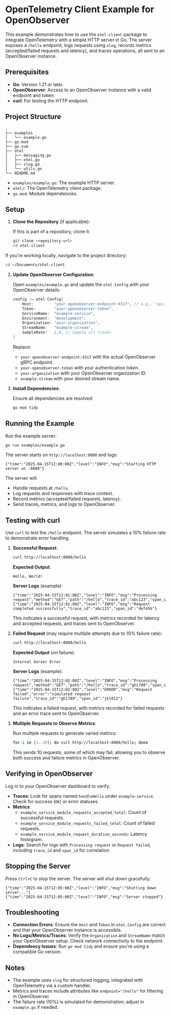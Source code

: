 # OpenTelemetry Client Example for OpenObserver

This example demonstrates how to use the `otel-client` package to integrate OpenTelemetry with a simple HTTP server in Go. The server exposes a `/hello` endpoint, logs requests using `slog`, records metrics (accepted/failed requests and latency), and traces operations, all sent to an OpenObserver instance.

## Prerequisites

- **Go**: Version 1.21 or later.
- **OpenObserver**: Access to an OpenObserver instance with a valid endpoint and token.
- **curl**: For testing the HTTP endpoint.

## Project Structure

```
.
├── examples
│   └── example.go
├── go.mod
├── go.sum
├── otel
│   ├── messaging.go
│   ├── otel.go
│   ├── slog.go
│   └── utils.go
└── README.md
```

- `examples/example.go`: The example HTTP server.
- `otel/`: The OpenTelemetry client package.
- `go.mod`: Module dependencies.

## Setup

1. **Clone the Repository** (if applicable):

   If this is part of a repository, clone it:

   ```bash
   git clone <repository-url>
   cd otel-client
   ```

If you're working locally, navigate to the project directory:

   ```bash
   cd ~/Documents/otel-client
   ```

2. **Update OpenObserver Configuration**:

   Open `examples/example.go` and update the `otel.Config` with your OpenObserver details:

   ```go
   config := otel.Config{
       Host:         "your-openobserver-endpoint:4317", // e.g., "api.openobserver.com:4317"
       Token:        "your-openobserver-token",
       ServiceName:  "example-service",
       Environment:  "development",
       Organization: "your-organization",
       StreamName:   "example-stream",
       SampleRate:   1.0, // Sample all traces
   }
   ```

   Replace:
    - `your-openobserver-endpoint:4317` with the actual OpenObserver gRPC endpoint.
    - `your-openobserver-token` with your authentication token.
    - `your-organization` with your OpenObserver organization ID.
    - `example-stream` with your desired stream name.

3. **Install Dependencies**:

   Ensure all dependencies are resolved:

   ```bash
   go mod tidy
   ```

## Running the Example

Run the example server:

```bash
go run examples/example.go
```

The server starts on `http://localhost:8080` and logs:

```
{"time":"2025-04-15T12:00:00Z","level":"INFO","msg":"Starting HTTP server on :8080"}
```

The server will:
- Handle requests at `/hello`.
- Log requests and responses with trace context.
- Record metrics (accepted/failed requests, latency).
- Send traces, metrics, and logs to OpenObserver.

## Testing with curl

Use `curl` to test the `/hello` endpoint. The server simulates a 10% failure rate to demonstrate error handling.

1. **Successful Request**:

   ```bash
   curl http://localhost:8080/hello
   ```

   **Expected Output**:

   ```
   Hello, World!
   ```

   **Server Logs** (example):

   ```
   {"time":"2025-04-15T12:01:00Z","level":"INFO","msg":"Processing request","method":"GET","path":"/hello","trace_id":"abc123","span_id":"def456"}
   {"time":"2025-04-15T12:01:00Z","level":"INFO","msg":"Request completed successfully","trace_id":"abc123","span_id":"def456"}
   ```

   This indicates a successful request, with metrics recorded for latency and accepted requests, and traces sent to OpenObserver.

2. **Failed Request** (may require multiple attempts due to 10% failure rate):

   ```bash
   curl http://localhost:8080/hello
   ```

   **Expected Output** (on failure):

   ```
   Internal Server Error
   ```

   **Server Logs** (example):

   ```
   {"time":"2025-04-15T12:02:00Z","level":"INFO","msg":"Processing request","method":"GET","path":"/hello","trace_id":"ghi789","span_id":"jkl012"}
   {"time":"2025-04-15T12:02:00Z","level":"ERROR","msg":"Request failed","error":"simulated request failure","trace_id":"ghi789","span_id":"jkl012"}
   ```

   This indicates a failed request, with metrics recorded for failed requests and an error trace sent to OpenObserver.

3. **Multiple Requests to Observe Metrics**:

   Run multiple requests to generate varied metrics:

   ```bash
   for i in {1..10}; do curl http://localhost:8080/hello; done
   ```

   This sends 10 requests, some of which may fail, allowing you to observe both success and failure metrics in OpenObserver.

## Verifying in OpenObserver

Log in to your OpenObserver dashboard to verify:

- **Traces**: Look for spans named `handleHello` under `example-service`. Check for success (`OK`) or error statuses.
- **Metrics**:
    - `example_service_module_requests_accepted_total`: Count of successful requests.
    - `example_service_module_requests_failed_total`: Count of failed requests.
    - `example_service_module_request_duration_seconds`: Latency histogram.
- **Logs**: Search for logs with `Processing request` or `Request failed`, including `trace_id` and `span_id` for correlation.

## Stopping the Server

Press `Ctrl+C` to stop the server. The server will shut down gracefully:

```
{"time":"2025-04-15T12:05:00Z","level":"INFO","msg":"Shutting down server..."}
{"time":"2025-04-15T12:05:00Z","level":"INFO","msg":"Server stopped"}
```

## Troubleshooting

- **Connection Errors**: Ensure the `Host` and `Token` in `otel.Config` are correct and that your OpenObserver instance is accessible.
- **No Logs/Metrics/Traces**: Verify the `Organization` and `StreamName` match your OpenObserver setup. Check network connectivity to the endpoint.
- **Dependency Issues**: Run `go mod tidy` and ensure you're using a compatible Go version.

## Notes

- The example uses `slog` for structured logging, integrated with OpenTelemetry via a custom handler.
- Metrics and traces include attributes like `endpoint="/hello"` for filtering in OpenObserver.
- The failure rate (10%) is simulated for demonstration; adjust in `example.go` if needed.

